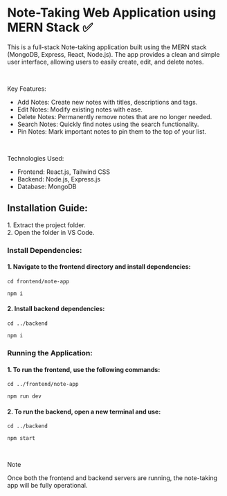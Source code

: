 # Note-Taking Web Application using MERN Stack ✅

This is a full-stack Note-taking application built using the MERN stack (MongoDB, Express, React, Node.js). The app provides a clean and simple user interface, allowing users to easily create, edit, and delete notes.

<br>

Key Features:
- Add Notes: Create new notes with titles, descriptions and tags.
- Edit Notes: Modify existing notes with ease.
- Delete Notes: Permanently remove notes that are no longer needed.
- Search Notes: Quickly find notes using the search functionality.
- Pin Notes: Mark important notes to pin them to the top of your list.

<br>

Technologies Used: 
<br>
- Frontend: React.js, Tailwind CSS
- Backend: Node.js, Express.js
- Database: MongoDB



<h2>Installation Guide:</h2>
1. Extract the project folder. <br>
2. Open the folder in VS Code. 

<h3>Install Dependencies:</h3>

<h4>1. Navigate to the frontend directory and install dependencies:</h4>

```
cd frontend/note-app
```
```
npm i
```

<h4>2. Install backend dependencies:</h4>

```
cd ../backend
```
```
npm i
```

<h3>Running the Application:</h3>
<h4>1. To run the frontend, use the following commands:</h4>

```
cd ../frontend/note-app
```
```
npm run dev
```

<h4>2. To run the backend, open a new terminal and use:</h4>

```
cd ../backend
```
```
npm start
```

<br>

> [!NOTE]
> Once both the frontend and backend servers are running, the note-taking app will be fully operational.
